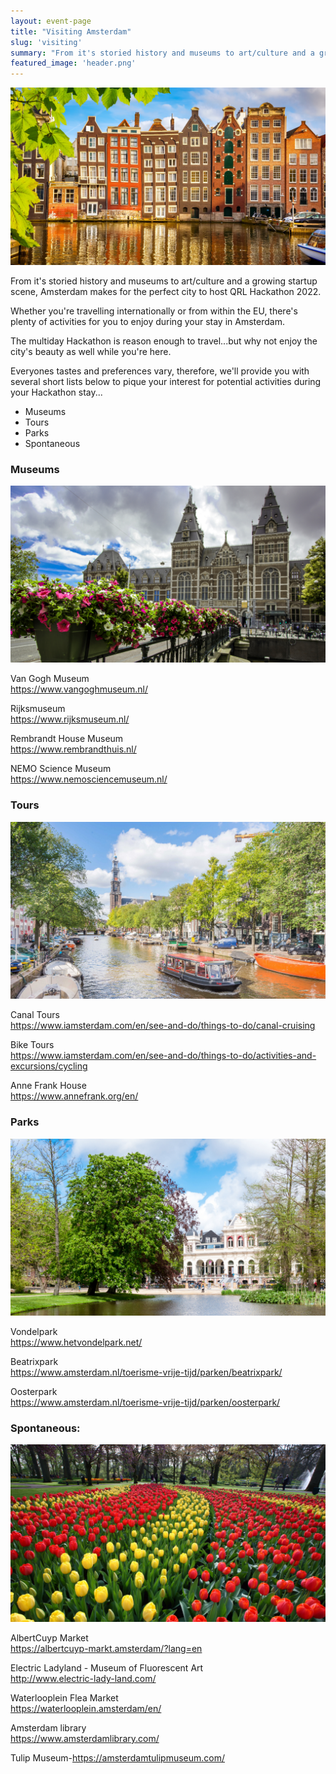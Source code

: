 ```yaml
---
layout: event-page
title: "Visiting Amsterdam"
slug: 'visiting'
summary: "From it's storied history and museums to art/culture and a growing startup scene, Amsterdam makes for the perfect city to host QRL Hackathon 2022."
featured_image: 'header.png'
---
```


![](../images/visiting/visiting.png)

From it's storied history and museums to art/culture and a growing startup scene, Amsterdam makes for the perfect city to host QRL Hackathon 2022.

Whether you're travelling internationally or from within the EU, there's plenty of activities for you to enjoy during your stay in Amsterdam.

The multiday Hackathon is reason enough to travel...but why not enjoy the city's beauty as well while you're here.

Everyones tastes and preferences vary, therefore, we'll provide you with several short lists below to pique your interest for potential activities during your Hackathon stay...

* Museums
* Tours
* Parks
* Spontaneous

### Museums

![](../images/visiting/museum.png)

Van Gogh Museum\
https://www.vangoghmuseum.nl/

Rijksmuseum\
https://www.rijksmuseum.nl/

Rembrandt House Museum\
https://www.rembrandthuis.nl/

NEMO Science Museum\
https://www.nemosciencemuseum.nl/

### Tours

![](../images/visiting/canal.png)

Canal Tours\
https://www.iamsterdam.com/en/see-and-do/things-to-do/canal-cruising

Bike Tours\
https://www.iamsterdam.com/en/see-and-do/things-to-do/activities-and-excursions/cycling

Anne Frank House\
https://www.annefrank.org/en/

### Parks

![](../images/visiting/parks.png)

Vondelpark\
https://www.hetvondelpark.net/

Beatrixpark\
https://www.amsterdam.nl/toerisme-vrije-tijd/parken/beatrixpark/

Oosterpark\
https://www.amsterdam.nl/toerisme-vrije-tijd/parken/oosterpark/

### Spontaneous:

![](../images/visiting/spontaneous.png)

AlbertCuyp Market\
https://albertcuyp-markt.amsterdam/?lang=en

Electric Ladyland - Museum of Fluorescent Art\
http://www.electric-lady-land.com/

Waterlooplein Flea Market\
https://waterlooplein.amsterdam/en/

Amsterdam library\
https://www.amsterdamlibrary.com/

Tulip Museum-https://amsterdamtulipmuseum.com/